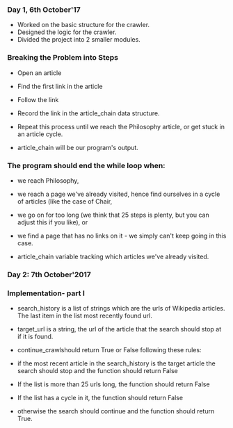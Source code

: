 ### Day 1, 6th October'17

+ Worked on the basic structure for the crawler.
+ Designed the logic for the crawler.
+ Divided the project into 2 smaller modules. 

### Breaking the Problem into Steps

+ Open an article
+ Find the first link in the article
+ Follow the link
+ Record the link in the article_chain data structure.
+ Repeat this process until we reach the Philosophy article, or get stuck in an article cycle.

+ article_chain will be our program's output. 

### The program should end the while loop when:

+ we reach Philosophy,
+ we reach a page we've already visited, hence find ourselves in a cycle of articles (like the case of Chair,
+ we go on for too long (we think that 25 steps is plenty, but you can adjust this if you like), or
+ we find a page that has no links on it - we simply can't keep going in this case.

+ article_chain variable tracking which articles we've already visited. 

### Day 2: 7th October'2017

### Implementation- part I

+ search_history is a list of strings which are the urls of Wikipedia articles. The last item in the list most recently found url.
+ target_url is a string, the url of the article that the search should stop at if it is found.

+ continue_crawlshould return True or False following these rules:
+ if the most recent article in the search_history is the target article the search should stop and the function should return  False
+ If the list is more than 25 urls long, the function should return False
+ If the list has a cycle in it, the function should return False
+ otherwise the search should continue and the function should return True.
